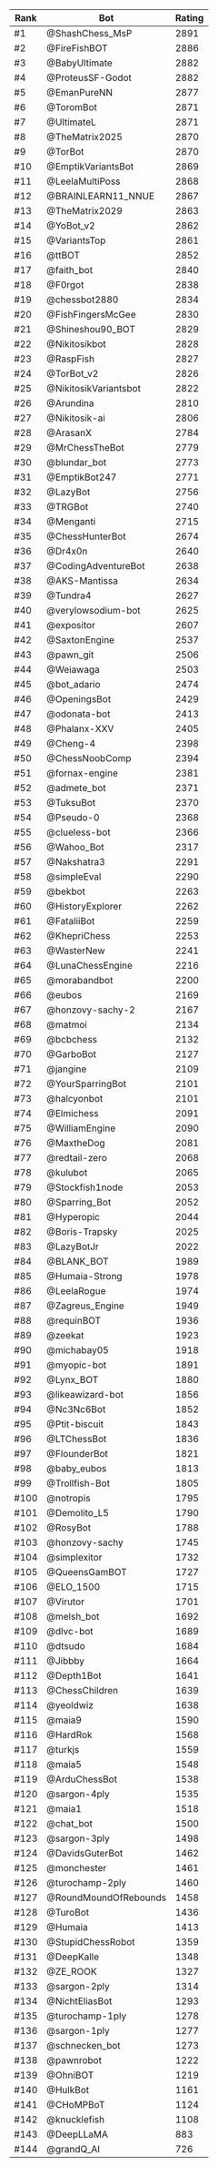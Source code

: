 Rank|Bot|Rating
---|---|---
#1|@ShashChess_MsP|2891
#2|@FireFishBOT|2886
#3|@BabyUltimate|2882
#4|@ProteusSF-Godot|2882
#5|@EmanPureNN|2877
#6|@ToromBot|2871
#7|@UltimateL|2871
#8|@TheMatrix2025|2870
#9|@TorBot|2870
#10|@EmptikVariantsBot|2869
#11|@LeelaMultiPoss|2868
#12|@BRAINLEARN11_NNUE|2867
#13|@TheMatrix2029|2863
#14|@YoBot_v2|2862
#15|@VariantsTop|2861
#16|@ttBOT|2852
#17|@faith_bot|2840
#18|@F0rgot|2838
#19|@chessbot2880|2834
#20|@FishFingersMcGee|2830
#21|@Shineshou90_BOT|2829
#22|@Nikitosikbot|2828
#23|@RaspFish|2827
#24|@TorBot_v2|2826
#25|@NikitosikVariantsbot|2822
#26|@Arundina|2810
#27|@Nikitosik-ai|2806
#28|@ArasanX|2784
#29|@MrChessTheBot|2779
#30|@blundar_bot|2773
#31|@EmptikBot247|2771
#32|@LazyBot|2756
#33|@TRGBot|2740
#34|@Menganti|2715
#35|@ChessHunterBot|2674
#36|@Dr4x0n|2640
#37|@CodingAdventureBot|2638
#38|@AKS-Mantissa|2634
#39|@Tundra4|2627
#40|@verylowsodium-bot|2625
#41|@expositor|2607
#42|@SaxtonEngine|2537
#43|@pawn_git|2506
#44|@Weiawaga|2503
#45|@bot_adario|2474
#46|@OpeningsBot|2429
#47|@odonata-bot|2413
#48|@Phalanx-XXV|2405
#49|@Cheng-4|2398
#50|@ChessNoobComp|2394
#51|@fornax-engine|2381
#52|@admete_bot|2371
#53|@TuksuBot|2370
#54|@Pseudo-0|2368
#55|@clueless-bot|2366
#56|@Wahoo_Bot|2317
#57|@Nakshatra3|2291
#58|@simpleEval|2290
#59|@bekbot|2263
#60|@HistoryExplorer|2262
#61|@FataliiBot|2259
#62|@KhepriChess|2253
#63|@WasterNew|2241
#64|@LunaChessEngine|2216
#65|@morabandbot|2200
#66|@eubos|2169
#67|@honzovy-sachy-2|2167
#68|@matmoi|2134
#69|@bcbchess|2132
#70|@GarboBot|2127
#71|@jangine|2109
#72|@YourSparringBot|2101
#73|@halcyonbot|2101
#74|@Elmichess|2091
#75|@WilliamEngine|2090
#76|@MaxtheDog|2081
#77|@redtail-zero|2068
#78|@kulubot|2065
#79|@Stockfish1node|2053
#80|@Sparring_Bot|2052
#81|@Hyperopic|2044
#82|@Boris-Trapsky|2025
#83|@LazyBotJr|2022
#84|@BLANK_BOT|1989
#85|@Humaia-Strong|1978
#86|@LeelaRogue|1974
#87|@Zagreus_Engine|1949
#88|@requinBOT|1936
#89|@zeekat|1923
#90|@michabay05|1918
#91|@myopic-bot|1891
#92|@Lynx_BOT|1880
#93|@likeawizard-bot|1856
#94|@Nc3Nc6Bot|1852
#95|@Ptit-biscuit|1843
#96|@LTChessBot|1836
#97|@FlounderBot|1821
#98|@baby_eubos|1813
#99|@Trollfish-Bot|1805
#100|@notropis|1795
#101|@Demolito_L5|1790
#102|@RosyBot|1788
#103|@honzovy-sachy|1745
#104|@simplexitor|1732
#105|@QueensGamBOT|1727
#106|@ELO_1500|1715
#107|@Virutor|1701
#108|@melsh_bot|1692
#109|@dlvc-bot|1689
#110|@dtsudo|1684
#111|@Jibbby|1664
#112|@Depth1Bot|1641
#113|@ChessChildren|1639
#114|@yeoldwiz|1638
#115|@maia9|1590
#116|@HardRok|1568
#117|@turkjs|1559
#118|@maia5|1548
#119|@ArduChessBot|1538
#120|@sargon-4ply|1535
#121|@maia1|1518
#122|@chat_bot|1500
#123|@sargon-3ply|1498
#124|@DavidsGuterBot|1462
#125|@monchester|1461
#126|@turochamp-2ply|1460
#127|@RoundMoundOfRebounds|1458
#128|@TuroBot|1436
#129|@Humaia|1413
#130|@StupidChessRobot|1359
#131|@DeepKalle|1348
#132|@ZE_ROOK|1327
#133|@sargon-2ply|1314
#134|@NichtEliasBot|1293
#135|@turochamp-1ply|1278
#136|@sargon-1ply|1277
#137|@schnecken_bot|1273
#138|@pawnrobot|1222
#139|@OhniBOT|1219
#140|@HulkBot|1161
#141|@CHoMPBoT|1124
#142|@knucklefish|1108
#143|@DeepLLaMA|883
#144|@grandQ_AI|726
